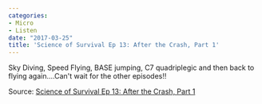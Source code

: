 ```yaml
---
categories:
- Micro
- Listen
date: "2017-03-25"
title: 'Science of Survival Ep 13: After the Crash, Part 1'
---
```


Sky Diving, Speed Flying, BASE jumping, C7 quadriplegic and then back to flying again....Can't wait for the other episodes!!

Source: [Science of Survival Ep 13: After the Crash, Part 1](https://overcast.fm/+GLp1KaSZ8)

[](https://overcast.fm/+GLp1KaSZ8)
